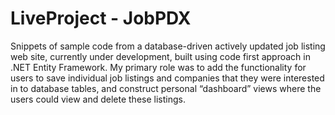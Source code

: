 # LiveProject - JobPDX
Snippets of sample code from a database-driven actively updated job listing web site, currently under development, built using code first approach in .NET Entity Framework. My primary role was to add the functionality for users to save individual job listings and companies that they were interested in to database tables, and construct personal “dashboard” views where the users could view and delete these listings.
